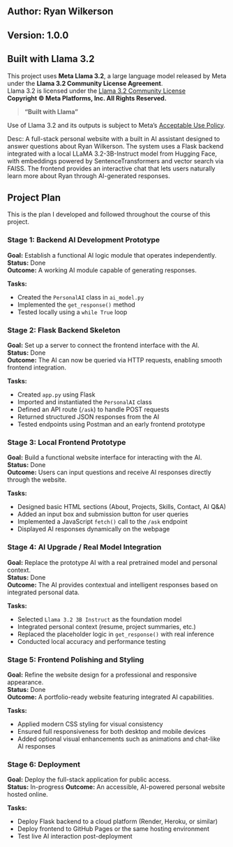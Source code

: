 ## Author: Ryan Wilkerson

## Version: 1.0.0

## Built with Llama 3.2

This project uses **Meta Llama 3.2**, a large language model released by Meta under the **Llama 3.2 Community License Agreement**.  
Llama 3.2 is licensed under the [Llama 3.2 Community License](https://www.llama.com/llama3_2/license)  
**Copyright © Meta Platforms, Inc. All Rights Reserved.**

> **“Built with Llama”**

Use of Llama 3.2 and its outputs is subject to Meta’s [Acceptable Use Policy](https://www.llama.com/llama3_2/use-policy).

Desc: A full-stack personal website with a built in AI assistant designed to answer questions about
Ryan Wilkerson. The system uses a Flask backend integrated with a local LLaMA 3.2-3B-Instruct model from Hugging Face,
with embeddings powered by SentenceTransformers and vector search via FAISS.
The frontend provides an interactive chat that lets users naturally learn more about Ryan through AI-generated responses.


## Project Plan
This is the plan I developed and followed throughout the course of this project.

### Stage 1: Backend AI Development Prototype
**Goal:** Establish a functional AI logic module that operates independently.  
**Status:** Done  
**Outcome:** A working AI module capable of generating responses.

**Tasks:**
- Created the `PersonalAI` class in `ai_model.py`
- Implemented the `get_response()` method
- Tested locally using a `while True` loop


### Stage 2: Flask Backend Skeleton
**Goal:** Set up a server to connect the frontend interface with the AI.  
**Status:** Done  
**Outcome:** The AI can now be queried via HTTP requests, enabling smooth frontend integration.

**Tasks:**
- Created `app.py` using Flask
- Imported and instantiated the `PersonalAI` class
- Defined an API route (`/ask`) to handle POST requests
- Returned structured JSON responses from the AI
- Tested endpoints using Postman and an early frontend prototype


### Stage 3: Local Frontend Prototype
**Goal:** Build a functional website interface for interacting with the AI.  
**Status:** Done  
**Outcome:** Users can input questions and receive AI responses directly through the website.

**Tasks:**
- Designed basic HTML sections (About, Projects, Skills, Contact, AI Q&A)
- Added an input box and submission button for user queries
- Implemented a JavaScript `fetch()` call to the `/ask` endpoint
- Displayed AI responses dynamically on the webpage


### Stage 4: AI Upgrade / Real Model Integration
**Goal:** Replace the prototype AI with a real pretrained model and personal context.  
**Status:** Done  
**Outcome:** The AI provides contextual and intelligent responses based on integrated personal data.

**Tasks:**
- Selected `Llama 3.2 3B Instruct` as the foundation model
- Integrated personal context (resume, project summaries, etc.)
- Replaced the placeholder logic in `get_response()` with real inference
- Conducted local accuracy and performance testing


### Stage 5: Frontend Polishing and Styling
**Goal:** Refine the website design for a professional and responsive appearance.  
**Status:** Done  
**Outcome:** A portfolio-ready website featuring integrated AI capabilities.

**Tasks:**
- Applied modern CSS styling for visual consistency
- Ensured full responsiveness for both desktop and mobile devices
- Added optional visual enhancements such as animations and chat-like AI responses


### Stage 6: Deployment
**Goal:** Deploy the full-stack application for public access.  
**Status:** In-progress
**Outcome:** An accessible, AI-powered personal website hosted online.

**Tasks:**
- Deploy Flask backend to a cloud platform (Render, Heroku, or similar)
- Deploy frontend to GitHub Pages or the same hosting environment
- Test live AI interaction post-deployment


